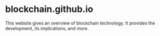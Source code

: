 # blockchain.github.io
This website gives an overview of blockchain technology.  It provides the development, its implications, and more. 
